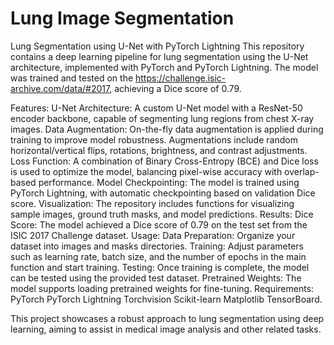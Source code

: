 # Lung Image Segmentation
Lung Segmentation using U-Net with PyTorch Lightning
This repository contains a deep learning pipeline for lung segmentation using the U-Net architecture, implemented with PyTorch and PyTorch Lightning. The model was trained and tested on the https://challenge.isic-archive.com/data/#2017, achieving a Dice score of 0.79.

Features:
U-Net Architecture: A custom U-Net model with a ResNet-50 encoder backbone, capable of segmenting lung regions from chest X-ray images.
Data Augmentation: On-the-fly data augmentation is applied during training to improve model robustness. Augmentations include random horizontal/vertical flips, rotations, brightness, and contrast adjustments.
Loss Function: A combination of Binary Cross-Entropy (BCE) and Dice loss is used to optimize the model, balancing pixel-wise accuracy with overlap-based performance.
Model Checkpointing: The model is trained using PyTorch Lightning, with automatic checkpointing based on validation Dice score.
Visualization: The repository includes functions for visualizing sample images, ground truth masks, and model predictions.
Results:
Dice Score: The model achieved a Dice score of 0.79 on the test set from the ISIC 2017 Challenge dataset.
Usage:
Data Preparation: Organize your dataset into images and masks directories.
Training: Adjust parameters such as learning rate, batch size, and the number of epochs in the main function and start training.
Testing: Once training is complete, the model can be tested using the provided test dataset.
Pretrained Weights: The model supports loading pretrained weights for fine-tuning.
Requirements:
PyTorch
PyTorch Lightning
Torchvision
Scikit-learn
Matplotlib
TensorBoard.

This project showcases a robust approach to lung segmentation using deep learning, aiming to assist in medical image analysis and other related tasks.
